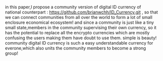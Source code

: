 in this paper,I propose a community version of digital ID currency of national counterpart : https://github.com/brianwchh/ID_Currency.git , so that we can connect communities from all over the world to form a lot of small enclosure economical ecosystem! and since a community is just like a tiny small state,members in the community supervising their own currency, so it has the potential to replace all the encrypto currencies which are mostly confusing the users making them have doubt to use them. 
simple is beauty! community digital ID currency is such a easy understandable currency for everone,which also units the community members to become a strong group!  
